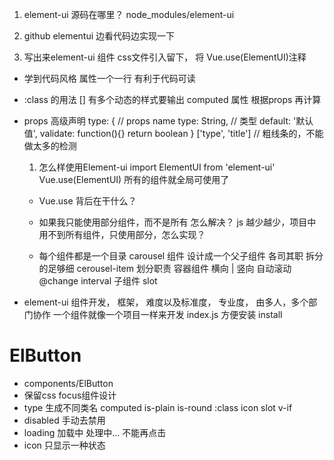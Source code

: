 1. element-ui  源码在哪里？  node_modules/element-ui

2. github  elementui   边看代码边实现一下

3. 写出来element-ui 组件
  css文件引入留下， 将 Vue.use(ElementUI)注释

- 学到代码风格
  属性一个一行   有利于代码可读
- :class 的用法  []  有多个动态的样式要输出
  computed 属性  根据props 再计算
- props 高级声明
  type: {                 // props   name
            type: String, // 类型
            default: '默认值',
            validate: function(){}  return boolean
        }
  ['type', 'title']  // 粗线条的，不能做太多的检测

  1. 怎么样使用Element-ui
  import ElementUI from 'element-ui'
  Vue.use(ElementUI)
  所有的组件就全局可使用了
    - Vue.use  背后在干什么？
    - 如果我只能使用部分组件，而不是所有 怎么解决？
    js 越少越少，项目中用不到所有组件，只使用部分，怎么实现？

    - 每个组件都是一个目录
      carousel 组件  设计成一个父子组件 各司其职  拆分的足够细
      cerousel-item
      划分职责
      容器组件  横向 | 竖向  自动滚动  @change  interval
      子组件  slot

- element-ui  组件开发， 框架， 难度以及标准度， 专业度， 由多人，多个部门协作
  一个组件就像一个项目一样来开发
  index.js  方便安装  install

# ElButton
  - components/ElButton
  - 保留css   focus组件设计
  - type 生成不同类名  computed
    is-plain   is-round
    :class
    icon
    slot  v-if
  - disabled  手动去禁用
  - loading   加载中   处理中...   不能再点击
  - icon      只显示一种状态


